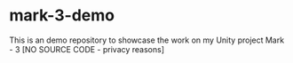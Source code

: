 # mark-3-demo
This is an demo repository to showcase the work on my Unity project Mark - 3 [NO SOURCE CODE - privacy reasons]
